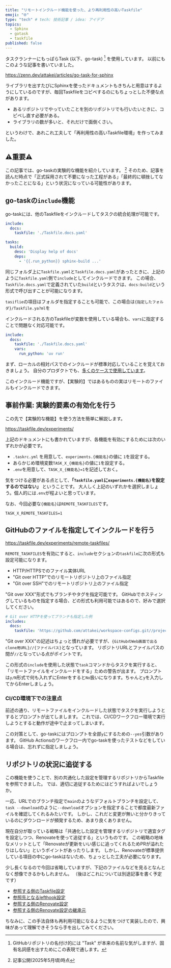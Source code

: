 ```yaml
---
title: "リモートインクルード機能を使った、より再利用性の高いTaskfile"
emoji: "🌐"
type: "tech" # tech: 技術記事 / idea: アイデア
topics:
  - Sphinx
  - gotask
  - taskfile
published: false
---
```


タスクランナーにもっぱらTask (以下、go-task) [^1] を使用しています。
以前にもこのような記事を書いていました。

https://zenn.dev/attakei/articles/go-task-for-sphinx

[^1]: GitHubリポジトリの名付け的には "Task" が本来の名前な気がしますが、固有名詞感を出すためにこの表現で通します。

ライブラリを出すたびにSphinxを使ったドキュメントもきちんと用意はするようにしているのですが、毎回Taskfileをコピペするのにもちょっとした不便な点があります。

* あるリポジトリでやっていたことを別のリポジトリでも行いたいときに、コピペし直す必要がある。
* ライブラリの数が多いと、それだけで面倒くさい。

というわけで、あれこれ工夫して「再利用性の高いTaskfile環境」を作ってみました。

## ⚠重要⚠

この記事では、go-taskの実験的な機能を紹介しています。 [^2]
そのため、記事を読んだ時点で「正式採用されて不要になった工程がある」「最終的に頓挫してなかったことになる」という状況になっている可能性があります。

[^2]: 記事公開(2025年5月頃)時点

## go-taskの`include`機能

go-taskには、他のTaskfileをインクルードしてタスクの統合処理が可能です。

```yaml:Taskfile.yaml
include:
  docs:
    taskfile: './Taskfile.docs.yaml'
```

```yaml:Taskfile.docs.yaml
tasks:
  build:
    desc: 'Display help of docs'
    deps:
      - '{{.run_python}} sphinx-build ...'
```

同じフォルダ上に`Taskfile.yaml`と`Taskfile.docs.yaml`があったときに、上記のように`Taskfile.yaml`側で`include`としてインクルードできます。
この場合、`Taskfile.docs.yaml`で定義されていた`build`というタスクは、`docs:build`という形式で呼び出すことが可能になります。

<!-- textlint-disable -->

`tasiflie`の項目はフォルダを指定することも可能で、この場合は`{指定したフォルダ}/Taskfile.ya?ml`を

<!-- textlint-enable -->

インクルードされる方のTaskfileが変数を使用している場合も、`vars`に指定することで問題なく対応可能です。

```yaml:Taskfile.yaml
include:
  docs:
    taskfile: './Taskfile.docs.yaml'
    vars:
      run_python: 'uv run'
```

まず、ローカルの相対パスでのインクルードが標準対応していることを覚えておきましょう。
自分のプロダクトでも、[多くのケースで使用しています](https://github.com/attakei/sphinx-revealjs/blob/master/Taskfile.yaml)。

このインクルード機能ですが、【実験的】ではあるものの実はリモートのファイルもインクルードできます。

## 事前作業: 実験的要素の有効化を行う

この先で【実験的な機能】を使う方法を簡単に解説します。

https://taskfile.dev/experiments/

上記のドキュメントにも書かれていますが、各機能を有効にするためには次のいずれかが必要です。

* `.taskrc.yml` を用意して、`experiments.{機能名}`の値に `1`を設定する。
* あらかじめ環境変数`TASK_X_{機能名}`の値に`1`を設定する。
* `.env`を用意して、`TASK_X_{機能名}=1`を記述しておく。

気をつける必要がある点として、**「`Taskfile.yaml`に`experiments.{機能名}`を設定するのではない」** ということです。
大人しく上記のいずれかを選択しましょう。個人的には`.env`が程よいと思っています。

なお、今回必要な`{機能名}`は`REMOTE_TASKFILES`です。

```env:.env
TASK_X_REMOTE_TASKFILES=1
```

## GitHubのファイルを指定してインクルードを行う

https://taskfile.dev/experiments/remote-taskfiles/

`REMOTE_TASKFILES`を有効にすると、`include`セクションの`taskfile`に次の形式も設定可能になります。

* HTTP/HTTPSでのファイル実体URL
* "Git over HTTP"でのリモートリポジトリ上のファイル指定
* "Git over SSH"でのリモートリポジトリ上のファイル指定

"Git over XXX"形式でもブランチやタグを指定可能です。
GitHubでホスティングしているものを指定する場合、どの形式も利用可能ではあるので、好みで選択してください。

```yaml:Taskfile.yaml
# Git over HTTPを使ってブランチも指定した例
includes:
  docs:
    taskfile: 'https://github.com/attakei/workspace-configs.git//projects/sphinx-doc/Taskfile.yaml?tag=v0.2.0'
```

"Git over XXX"の記述はちょっと慣れが必要ですが、`{GitHubのWeb画面で出るclone用URL}//{ファイルパス}`となっています。
リポジトリURLとファイルパスの間が`//`となっている点がポイントです。

この形式の`include`を使用した状態で`task`コマンドからタスクを実行すると、「リモートファイルをインクルードをする」ための警告が出ます。
プロンプトは`y/N`形式で何も入れずにEnterをすると`No`扱いになります。ちゃんと`y`を入力してからEnterしましょう。

### CI/CD環境下での注意点

前述の通り、リモートファイルをインクルードした状態でタスクを実行しようとするとプロンプトが出てしまします。
これでは、CI/CDワークフロー環境で実行しようとすると動作が途中で止まってしまいます。

この対策として、go-taskにはプロンプトを全部`y`にするための`--yes`引数があります。
GitHub Actionsのワークフロー内でgo-taskを使ったテストなどをしている場合は、忘れずに指定しましょう。

## リポジトリの状況に追従する

この機能を使うことで、別の共通化した設定を管理するリポジトリからTaskfileを参照できました。
では、適切に追従するためにはどうすればよいでしょうか。

<!-- textlint-disable -->

一応、URLでのブランチ指定で`main`のようなデフォルトブランチを設定して、`task --download`のように`--download`オプションを指定することで都度最新ファイルを確認してくれるみたいです。
しかし、これだと変更が無いと分かりきっているのにダウンロードが頻発するため、あまり良くありません。

<!-- textlint-enable -->

現在自分が取っている戦略は「共通化した設定を管理するリポジトリで適宜タグを設定しつつ、Renovateを使って追従する」というものです。
この戦略の地味なメリットとして「Renovateが更新をいい感じに追ってくれるためPRが溢れたりはしない」というポイントがあったりします。
しかし、Renovateが標準提供している項目の中にgo-taskはないため、ちょっとした工夫が必要になります。

<!-- textlint-disable -->

少し長くなるので今回は省略していますが、下記のファイルなどを見るとなんとなく想像できるかもしれません。
（後ほどこれについては別途記事を書く予定です）

<!-- textlint-enable -->

- [参照する側のTaskfile設定](https://github.com/attakei/age/blob/main/Taskfile.yaml)
- [参照先となるlefthook設定](https://github.com/attakei/workspace-configs/blob/v0.2.0/projects/sphinx-doc/Taskfile.yaml)
- [参照する側のRenovate設定](https://github.com/attakei/age/blob/main/renovate.json5)
- [参照する側のRenovate設定の継承元](https://github.com/attakei/workspace-configs/blob/main/renovate/taskfile.json)

ちなみに、この手法自体も再利用可能になるように気をつけて実装したので、興味があって理解できそうなら手を出してみてください。

